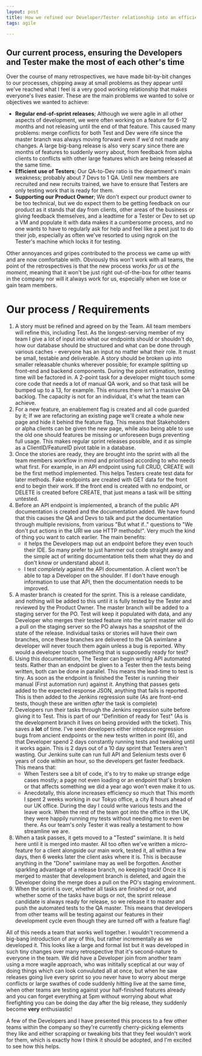 ```yaml
---
layout: post
title: How we refined our Developer/Tester relationship into an efficient process
tags: agile

---
```


## Our current process, ensuring the Developers and Tester make the most of each other's time

Over the course of many retrospectives, we have made bit-by-bit changes to our processes, chipping away at small problems as they appear until we've reached what I feel is a very good working relationship that makes everyone's lives easier. These are the main problems we wanted to solve or objectives we wanted to achieve:

  - **Regular end-of-sprint releases**; Although we were agile in all other aspects of development, we were often working on a feature for 6-12 months and not releasing until the end of that feature. This caused many problems: merge conflicts for both Test and Dev were rife since the master branch was always moving forward even if we'd not made any changes. A large big-bang release is also very scary since there are months of features to suddenly worry about, from feedback from alpha clients to conflicts with other large features which are being released at the same time. 
  - **Efficient use of Testers**; Our QA-to-Dev ratio is the department's main weakness; probably about 7 Devs to 1 QA. Until new members are recruited and new recruits trained, we have to ensure that Testers are only testing work that is ready for them.
  - **Supporting our Product Owner**; We don't expect our product owner to be too technical, but we do expect them to be getting feedback on our product as it stands that day from clients, other areas of the business or giving feedback themselves, and a leadtime for a Tester or Dev to set up a VM and populate it with data makes it a cumbersome process, and no one wants to have to regularly ask for help and feel like a pest just to do their job, especially as often we've resorted to using ngrok on the Tester's machine which locks it for testing.

Other annoyances and gripes contributed to the process we came up with and are now comfortable with. Obviously this won't work with all teams, the point of the retrospectives is that the new process works _for us at the moment_, meaning that it won't be just right out-of-the-box for other teams in the company nor will it always work for us, especially when we lose or gain team members.

# Our process / Requirements

1. A story must be refined and agreed on by the Team. All team members will refine this, including Test. As the longest-serving member of my team I give a lot of input into what our endpoints should or shouldn't do, how our database should be structured and what can be done through various caches - everyone has an input no matter what their role. It must be small, testable and deliverable. A story should be broken up into smaller releasable chunks wherever possible; for example splitting up front-end and backend components. During the point estimation, testing time will be factored in. A 2-point task for a developer might touch some core code that needs a lot of manual QA work, and so that task will be bumped up to a 13, for example. This ensures there isn't a massive QA backlog. The capacity is not for an individual, it's what the team can achieve.
2. For a new feature, an enablement flag is created and all code guarded by it; If we are refactoring an existing page we'll create a whole new page and hide it behind the feature flag. This means that Stakeholders or alpha clients can be given the new page, while also being able to use the old one should features be missing or unforeseen bugs preventing full usage. This makes regular sprint releases possible, and it as simple as a ClientID/FeatureID pivot table in a database.
3. Once the stories are ready, they are brought into the sprint with all the team members workflow in mind and prioritised according to who needs what first. For example, in an API endpoint using full CRUD, CREATE will be the first method implemented. This helps Testers create test data for later methods. Fake endpoints are created with GET data for the front end to begin their work. If the front end is created with no endpoint, or DELETE is created before CREATE, that just means a task will be sitting untested.
4. Before an API endpoint is implemented, a branch of the public API documentation is created and the documentation added. We have found that this causes the QA and Devs to talk and put the documentation through multiple revisions, from various "But what if.." questions to "We don't put actions in the URI we use HTTP methods!". Very much the kind of thing you want to catch earlier. The main benefits:
   * it helps the Developers map out an endpoint before they even touch their IDE. So many prefer to just hammer out code straight away and the simple act of writing documentation tells them what they do and don't know or understand about it.
   * I test _completely_ against the API documentation. A client won't be able to tap a Developer on the shoulder. If I don't have enough information to use that API, then the documentation needs to be improved. 
5. A master branch is created for the sprint. This is a release candidate, and nothing will be added to this until it is fully tested by the Tester and reviewed by the Product Owner. The master branch will be added to a staging server for the PO. Test will keep it populated with data, and any Developer who merges their tested feature into the sprint master will do a pull on the staging server so the PO always has a snapshot of the state of the release. Individual tasks or stories will have their own branches, once these branches are delivered to the QA swimlane a developer will never touch them again unless a bug is reported. Why would a developer touch something that is supposedly ready for test?
6. Using this documentation, The Tester can begin writing API automated tests. Rather than an endpoint be given to a Tester then the tests being written, both can be done in parallel. This means the lead-time to test is tiny. As soon as the endpoint is finished the Tester is running their manual (First automation run) against it. Anything that passes gets added to the expected response JSON, anything that fails is reported. This is then added to the Jenkins regression suite (As are front-end tests, though these are written _after_ the task is complete)
7. Developers run their tasks through the Jenkins regression suite before giving it to Test. This is part of our "Definition of ready for Test" (As is the development branch it lives on being provided with the ticket). This saves a **lot** of time. I've seen developers either introduce regression bugs from ancient endpoints or the new tests written in point (6), and that Developer spend 2 days constantly running tests and tweaking until it works again. This is 2 days out of a 10 day sprint that Testers aren't wasting. Our Jenkins suite can run full API and Selenium tests over 6 years of code within an hour, so the developers get faster feedback. This means that:
   * When Testers see a bit of code, it's to try to make up strange edge cases mostly; a page not even loading or an endpoint that's broken or that affects something we did a year ago won't even make it to us.
   * Anecdotally, this alone increases efficiency so much that This month I spent 2 weeks working in our Tokyo office, a city 8 hours ahead of our UK office. During the day I could write various tests and the leave work. When the rest of the team got into the office in the UK, they were happily running my tests without needing me to even be there. As our team's only Tester it was really a testament to how streamline we are.
8. When a task passes, it gets moved to a "Tested" swimlane. It is held here until it is merged into master. All too often we've written a micro-feature for a client alongside our main work, tested it, all within a few days, then 6 weeks later the client asks where it is. This is because anything in the "Done" swimlane may as well be forgotten. Another sparkling advantage of a release branch, no keeping track! Once it is merged to master that development branch is deleted, and again the Developer doing the merge does a pull on the PO's staging environment.
9. When the sprint is over, whether all tasks are finished or not, and whether some of the tasks have bugs or not, the sprint release candidate is always ready for release, so we release it to master and push the automated tests to the QA master. This means that developers from other teams will be testing against our features in their development cycle even though they are turned off with a feature flag!


All of this needs a team that works well together. I wouldn't recommend a big-bang introduction of any of this, but rather incrementally as we developed it. This looks like a large and formal list but it was developed in such tiny changes over many retrospective that it's second-nature to everyone in the team. We did have a Developer join from another team using a more wagile approach, who was inititally sceptical at our way of doing things which can look convuluted all at once, but when he saw releases going live every sprint so you never have to worry about merge conflicts or large swathes of code suddenly hitting live at the same time, when other teams are testing against your half-finished features already and you can forget everything at 5pm without worrying about what firefighting you can be doing the day after the big release, they suddenly become **very** enthusiastic!

A few of the Developers and I have presented this process to a few other teams within the company so they're currently cherry-picking elements they like and either scrapping or tweaking bits that they feel wouldn't work for them, which is exactly how I think it should be adopted, and I'm excited to see how this helps.


